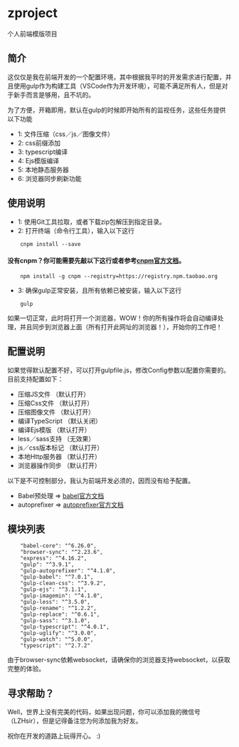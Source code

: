 # zproject
个人前端模版项目

## 简介

这仅仅是我在前端开发的一个配置环境，其中根据我平时的开发需求进行配置，并且使用gulp作为构建工具（VSCode作为开发环境），可能不满足所有人，但是对于新手而言是够用，且不坑的。

为了方便，开箱即用，默认在gulp的时候即开始所有的监视任务，这些任务提供以下功能
- 1: 文件压缩（css／js／图像文件）
- 2: css前缀添加
- 3: typescript编译
- 4: Ejs模版编译
- 5: 本地静态服务器
- 6: 浏览器同步刷新功能

## 使用说明

- 1: 使用Git工具拉取，或者下载zip包解压到指定目录。
- 2: 打开终端（命令行工具），输入以下这行
````
    cnpm install --save  
````

#### 没有cnpm？你可能需要先敲以下这行或者参考[cnpm官方文档](https://npm.taobao.org)。

````
    npm install -g cnpm --registry=https://registry.npm.taobao.org
````

- 3: 确保gulp正常安装，且所有依赖已被安装，输入以下这行

````
    gulp
````

如果一切正常，此时将打开一个浏览器，WOW！你的所有操作将会自动编译处理，并且同步到浏览器上面（所有打开此网址的浏览器！），开始你的工作吧！

## 配置说明
如果觉得默认配置不好，可以打开gulpfile.js，修改Config参数以配置你需要的。目前支持配置如下：
- 压缩JS文件 （默认打开）
- 压缩Css文件 （默认打开）
- 压缩图像文件 （默认打开）
- 编译TypeScript （默认关闭）
- 编译Ejs模版 （默认打开）
- less／sass支持 （无效果）
- js／css版本标记 （默认打开）
- 本地Http服务器 （默认打开）
- 浏览器操作同步 （默认打开）

以下是不可控制部分，我认为前端开发必须的，因而没有给予配置。
- Babel预处理 => [babel官方文档](http://babeljs.io)
- autoprefixer => [autoprefixer官方文档](https://www.npmjs.com/package/autoprefixer)

## 模块列表
````
    "babel-core": "^6.26.0",
    "browser-sync": "^2.23.6",
    "express": "^4.16.2",
    "gulp": "^3.9.1",
    "gulp-autoprefixer": "^4.1.0",
    "gulp-babel": "^7.0.1",
    "gulp-clean-css": "^3.9.2",
    "gulp-ejs": "^3.1.1",
    "gulp-imagemin": "^4.1.0",
    "gulp-less": "^3.5.0",
    "gulp-rename": "^1.2.2",
    "gulp-replace": "^0.6.1",
    "gulp-sass": "^3.1.0",
    "gulp-typescript": "^4.0.1",
    "gulp-uglify": "^3.0.0",
    "gulp-watch": "^5.0.0",
    "typescript": "^2.7.2"
````
由于browser-sync依赖websocket，请确保你的浏览器支持websocket，以获取完整的体验。

## 寻求帮助？
Well，世界上没有完美的代码，如果出现问题，你可以添加我的微信号（LZHsir），但是记得备注您为何添加我为好友。

祝你在开发的道路上玩得开心。 :)  
  
